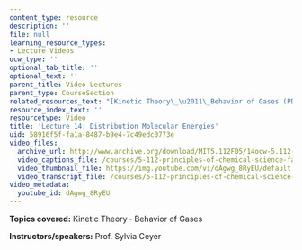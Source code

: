 ```yaml
---
content_type: resource
description: ''
file: null
learning_resource_types:
- Lecture Videos
ocw_type: ''
optional_tab_title: ''
optional_text: ''
parent_title: Video Lectures
parent_type: CourseSection
related_resources_text: "[Kinetic Theory\_\u2011\_Behavior of Gases (PDF)](resources/lecture14)"
resource_index_text: ''
resourcetype: Video
title: 'Lecture 14: Distribution Molecular Energies'
uid: 58916f5f-fa1a-8487-b9e4-7c49edc0773e
video_files:
  archive_url: http://www.archive.org/download/MIT5.112F05/14ocw-5.112-14oct2005-220k.mp4
  video_captions_file: /courses/5-112-principles-of-chemical-science-fall-2005/998edfccb6ae579689f8c51c9739ff57_dAgwg_8RyEU.vtt
  video_thumbnail_file: https://img.youtube.com/vi/dAgwg_8RyEU/default.jpg
  video_transcript_file: /courses/5-112-principles-of-chemical-science-fall-2005/444e1206fc5f1f1ef9ef4ef7f336d02a_dAgwg_8RyEU.pdf
video_metadata:
  youtube_id: dAgwg_8RyEU
---
```


**Topics covered:** Kinetic Theory ‑ Behavior of Gases

**Instructors/speakers:** Prof. Sylvia Ceyer